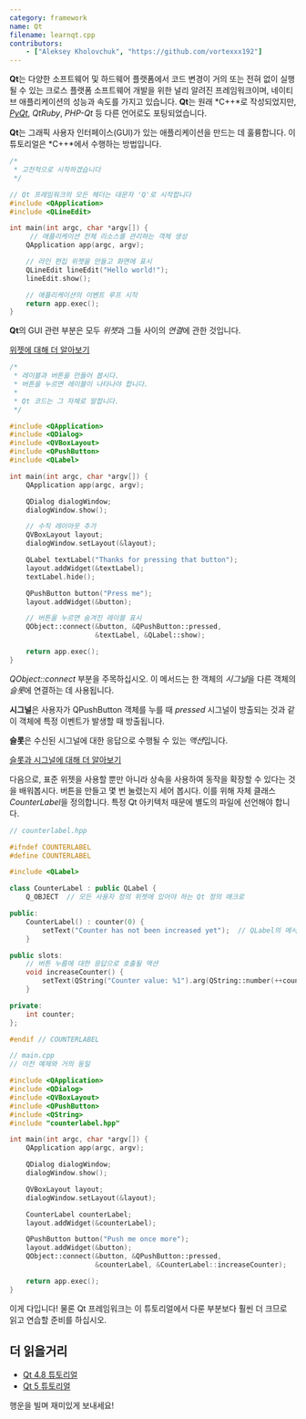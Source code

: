 ```yaml
---
category: framework
name: Qt
filename: learnqt.cpp
contributors:
    - ["Aleksey Kholovchuk", "https://github.com/vortexxx192"]
---
```


**Qt**는 다양한 소프트웨어 및 하드웨어 플랫폼에서 코드 변경이 거의 또는 전혀 없이 실행될 수 있는 크로스 플랫폼 소프트웨어 개발을 위한 널리 알려진 프레임워크이며, 네이티브 애플리케이션의 성능과 속도를 가지고 있습니다. **Qt**는 원래 *C++*로 작성되었지만, *[PyQt](../pyqt/)*, *QtRuby*, *PHP-Qt* 등 다른 언어로도 포팅되었습니다.

**Qt**는 그래픽 사용자 인터페이스(GUI)가 있는 애플리케이션을 만드는 데 훌륭합니다. 이 튜토리얼은 *C++*에서 수행하는 방법입니다.

```c++
/*
 * 고전적으로 시작하겠습니다
 */

// Qt 프레임워크의 모든 헤더는 대문자 'Q'로 시작합니다
#include <QApplication>
#include <QLineEdit>

int main(int argc, char *argv[]) {
	 // 애플리케이션 전체 리소스를 관리하는 객체 생성
    QApplication app(argc, argv);

    // 라인 편집 위젯을 만들고 화면에 표시
    QLineEdit lineEdit("Hello world!");
    lineEdit.show();

    // 애플리케이션의 이벤트 루프 시작
    return app.exec();
}
```

**Qt**의 GUI 관련 부분은 모두 *위젯*과 그들 사이의 *연결*에 관한 것입니다.

[위젯에 대해 더 알아보기](http://doc.qt.io/qt-5/qtwidgets-index.html)

```c++
/*
 * 레이블과 버튼을 만들어 봅시다.
 * 버튼을 누르면 레이블이 나타나야 합니다.
 *
 * Qt 코드는 그 자체로 말합니다.
 */

#include <QApplication>
#include <QDialog>
#include <QVBoxLayout>
#include <QPushButton>
#include <QLabel>

int main(int argc, char *argv[]) {
    QApplication app(argc, argv);

    QDialog dialogWindow;
    dialogWindow.show();

    // 수직 레이아웃 추가
    QVBoxLayout layout;
    dialogWindow.setLayout(&layout);

    QLabel textLabel("Thanks for pressing that button");
    layout.addWidget(&textLabel);
    textLabel.hide();

    QPushButton button("Press me");
    layout.addWidget(&button);

    // 버튼을 누르면 숨겨진 레이블 표시
    QObject::connect(&button, &QPushButton::pressed,
                     &textLabel, &QLabel::show);

    return app.exec();
}
```

*QObject::connect* 부분을 주목하십시오. 이 메서드는 한 객체의 *시그널*을 다른 객체의 *슬롯*에 연결하는 데 사용됩니다.

**시그널**은 사용자가 QPushButton 객체를 누를 때 *pressed* 시그널이 방출되는 것과 같이 객체에 특정 이벤트가 발생할 때 방출됩니다.

**슬롯**은 수신된 시그널에 대한 응답으로 수행될 수 있는 *액션*입니다.

[슬롯과 시그널에 대해 더 알아보기](http://doc.qt.io/qt-5/signalsandslots.html)


다음으로, 표준 위젯을 사용할 뿐만 아니라 상속을 사용하여 동작을 확장할 수 있다는 것을 배워봅시다. 버튼을 만들고 몇 번 눌렸는지 세어 봅시다. 이를 위해 자체 클래스 *CounterLabel*을 정의합니다. 특정 Qt 아키텍처 때문에 별도의 파일에 선언해야 합니다.

```c++
// counterlabel.hpp

#ifndef COUNTERLABEL
#define COUNTERLABEL

#include <QLabel>

class CounterLabel : public QLabel {
    Q_OBJECT  // 모든 사용자 정의 위젯에 있어야 하는 Qt 정의 매크로

public:
    CounterLabel() : counter(0) {
        setText("Counter has not been increased yet");  // QLabel의 메서드
    }

public slots:
    // 버튼 누름에 대한 응답으로 호출될 액션
    void increaseCounter() {
        setText(QString("Counter value: %1").arg(QString::number(++counter)));
    }

private:
    int counter;
};

#endif // COUNTERLABEL
```

```c++
// main.cpp
// 이전 예제와 거의 동일

#include <QApplication>
#include <QDialog>
#include <QVBoxLayout>
#include <QPushButton>
#include <QString>
#include "counterlabel.hpp"

int main(int argc, char *argv[]) {
    QApplication app(argc, argv);

    QDialog dialogWindow;
    dialogWindow.show();

    QVBoxLayout layout;
    dialogWindow.setLayout(&layout);

    CounterLabel counterLabel;
    layout.addWidget(&counterLabel);

    QPushButton button("Push me once more");
    layout.addWidget(&button);
    QObject::connect(&button, &QPushButton::pressed,
                     &counterLabel, &CounterLabel::increaseCounter);

    return app.exec();
}
```

이게 다입니다! 물론 Qt 프레임워크는 이 튜토리얼에서 다룬 부분보다 훨씬 더 크므로 읽고 연습할 준비를 하십시오.

## 더 읽을거리

- [Qt 4.8 튜토리얼](http://doc.qt.io/qt-4.8/tutorials.html)
- [Qt 5 튜토리얼](http://doc.qt.io/qt-5/qtexamplesandtutorials.html)

행운을 빌며 재미있게 보내세요!
